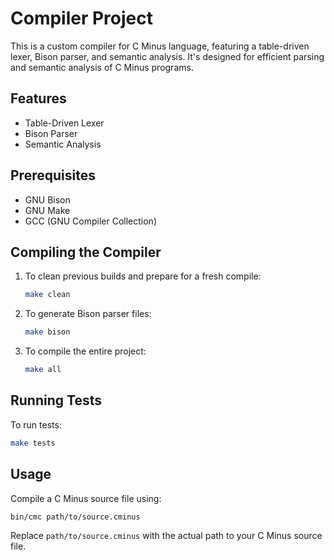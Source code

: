 # Compiler Project

This is a custom compiler for C Minus language, featuring a table-driven lexer, Bison parser, and semantic analysis. It's designed for efficient parsing and semantic analysis of C Minus programs.

## Features

- Table-Driven Lexer
- Bison Parser
- Semantic Analysis

## Prerequisites

- GNU Bison
- GNU Make
- GCC (GNU Compiler Collection)

## Compiling the Compiler

1. To clean previous builds and prepare for a fresh compile:
   ```bash
   make clean
   ```
2. To generate Bison parser files:
   ```bash
   make bison
   ```
3. To compile the entire project:
   ```bash
   make all
   ```

## Running Tests

To run tests:
```bash
make tests
```

## Usage

Compile a C Minus source file using:
```bash
bin/cmc path/to/source.cminus
```

Replace `path/to/source.cminus` with the actual path to your C Minus source file.
